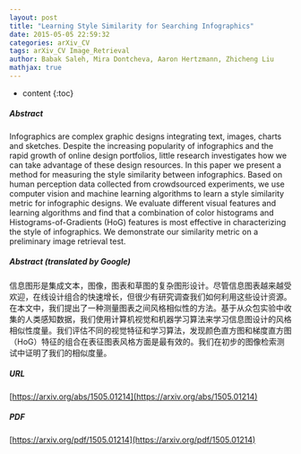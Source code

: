 ```yaml
---
layout: post
title: "Learning Style Similarity for Searching Infographics"
date: 2015-05-05 22:59:32
categories: arXiv_CV
tags: arXiv_CV Image_Retrieval
author: Babak Saleh, Mira Dontcheva, Aaron Hertzmann, Zhicheng Liu
mathjax: true
---
```


* content
{:toc}

##### Abstract
Infographics are complex graphic designs integrating text, images, charts and sketches. Despite the increasing popularity of infographics and the rapid growth of online design portfolios, little research investigates how we can take advantage of these design resources. In this paper we present a method for measuring the style similarity between infographics. Based on human perception data collected from crowdsourced experiments, we use computer vision and machine learning algorithms to learn a style similarity metric for infographic designs. We evaluate different visual features and learning algorithms and find that a combination of color histograms and Histograms-of-Gradients (HoG) features is most effective in characterizing the style of infographics. We demonstrate our similarity metric on a preliminary image retrieval test.

##### Abstract (translated by Google)
信息图形是集成文本，图像，图表和草图的复杂图形设计。尽管信息图表越来越受欢迎，在线设计组合的快速增长，但很少有研究调查我们如何利用这些设计资源。在本文中，我们提出了一种测量图表之间风格相似性的方法。基于从众包实验中收集的人类感知数据，我们使用计算机视觉和机器学习算法来学习信息图设计的风格相似性度量。我们评估不同的视觉特征和学习算法，发现颜色直方图和梯度直方图（HoG）特征的组合在表征图表风格方面是最有效的。我们在初步的图像检索测试中证明了我们的相似度量。

##### URL
[https://arxiv.org/abs/1505.01214](https://arxiv.org/abs/1505.01214)

##### PDF
[https://arxiv.org/pdf/1505.01214](https://arxiv.org/pdf/1505.01214)

